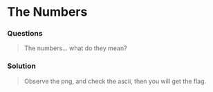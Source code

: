 # The Numbers

### Questions
> The numbers... what do they mean?

### Solution
> Observe the png, and check the ascii, then you will get the flag.
